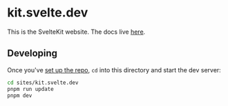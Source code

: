 # kit.svelte.dev

This is the SvelteKit website. The docs live [here](../../documentation).

## Developing

Once you've [set up the repo](../../CONTRIBUTING.md#preparing), `cd` into this directory and start the dev server:

```bash
cd sites/kit.svelte.dev
pnpm run update
pnpm dev
```
